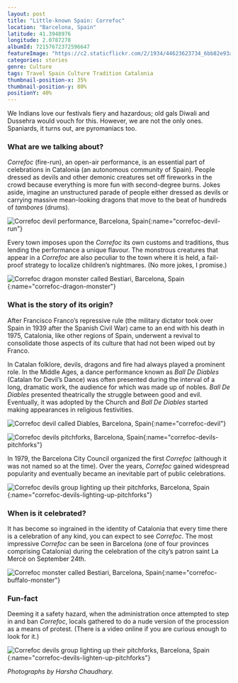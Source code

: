 ```yaml
---
layout: post
title: "Little-known Spain: Correfoc"
location: "Barcelona, Spain"
latitude: 41.3948976
longitude: 2.0787278
albumId: 72157672372596647
featureImage: "https://c2.staticflickr.com/2/1934/44623623734_6bb82e93a4_c.jpg"
categories: stories
genre: Culture
tags: Travel Spain Culture Tradition Catalonia
thumbnail-position-x: 35%
thumbnail-position-y: 80%
positionY: 40%
---
```

We Indians love our festivals fiery and hazardous; old gals Diwali and Dussehra would vouch for this. However, we are not the only ones. Spaniards, it turns out, are pyromaniacs too. 

<h3><strong>What are we talking about?</strong></h3>

_Correfoc_ (fire-run), an open-air performance, is an essential part of celebrations in Catalonia (an autonomous community of Spain). People dressed as devils and other demonic creatures set off fireworks in the crowd because everything is more fun with second-degree burns. Jokes aside, imagine an unstructured parade of people either dressed as devils or carrying massive mean-looking dragons that move to the beat of hundreds of _tambores_ (drums). 

![Correfoc devil performance, Barcelona, Spain](){:name="correfoc-devil-run"} 

Every town imposes upon the _Correfoc_ its own customs and traditions, thus lending the performance a unique flavour. The monstrous creatures that appear in a _Correfoc_ are also peculiar to the town where it is held, a fail-proof strategy to localize children’s nightmares. (No more jokes, I promise.)

![Correfoc dragon monster called Bestiari, Barcelona, Spain](){:name="correfoc-dragon-monster"} 

<h3><strong>What is the story of its origin?</strong></h3>

After Francisco Franco’s repressive rule (the military dictator took over Spain in 1939 after the Spanish Civil War) came to an end with his death in 1975, Catalonia, like other regions of Spain, underwent a revival to consolidate those aspects of its culture that had not been wiped out by Franco. 

In Catalan folklore, devils, dragons and fire had always played a prominent role. In the Middle Ages, a dance performance known as _Ball De Diables_ (Catalan for Devil’s Dance) was often presented during the interval of a long, dramatic work, the audience for which was made up of nobles. _Ball De Diables_ presented theatrically the struggle between good and evil. Eventually, it was adopted by the Church and _Ball De Diables_ started making appearances in religious festivities.

![Correfoc devil called Diables, Barcelona, Spain](){:name="correfoc-devil"} 

![Correfoc devils pitchforks, Barcelona, Spain](){:name="correfoc-devils-pitchforks"} 

In 1979, the Barcelona City Council organized the first _Correfoc_ (although it was not named so at the time). Over the years, _Correfoc_ gained widespread popularity and eventually became an inevitable part of public celebrations.

![Correfoc devils group lighting up their pitchforks, Barcelona, Spain](){:name="correfoc-devils-lighting-up-pitchforks"} 

<h3><strong>When is it celebrated?</strong></h3>

It has become so ingrained in the identity of Catalonia that every time there is a celebration of any kind, you can expect to see _Correfoc_. The most impressive _Correfoc_ can be seen in Barcelona (one of four provinces comprising Catalonia) during the celebration of the city’s patron saint La Mercè on September 24th.

![Correfoc monster called Bestiari, Barcelona, Spain](){:name="correfoc-buffalo-monster"}

<h3><strong>Fun-fact</strong></h3>

Deeming it a safety hazard, when the administration once attempted to step in and ban _Correfoc_, locals gathered to do a nude version of the procession as a means of protest. (There is a video online if you are curious enough to look for it.)

![Correfoc devils group lighting up their pitchforks, Barcelona, Spain](){:name="correfoc-devils-lighten-up-pitchforks"} 


_Photographs by Harsha Chaudhary._



 

	 
 

